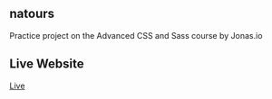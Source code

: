 ## natours

Practice project on the Advanced CSS and Sass course by Jonas.io

## Live Website

[Live](https://agasthian.github.io/Natours--practice/)
